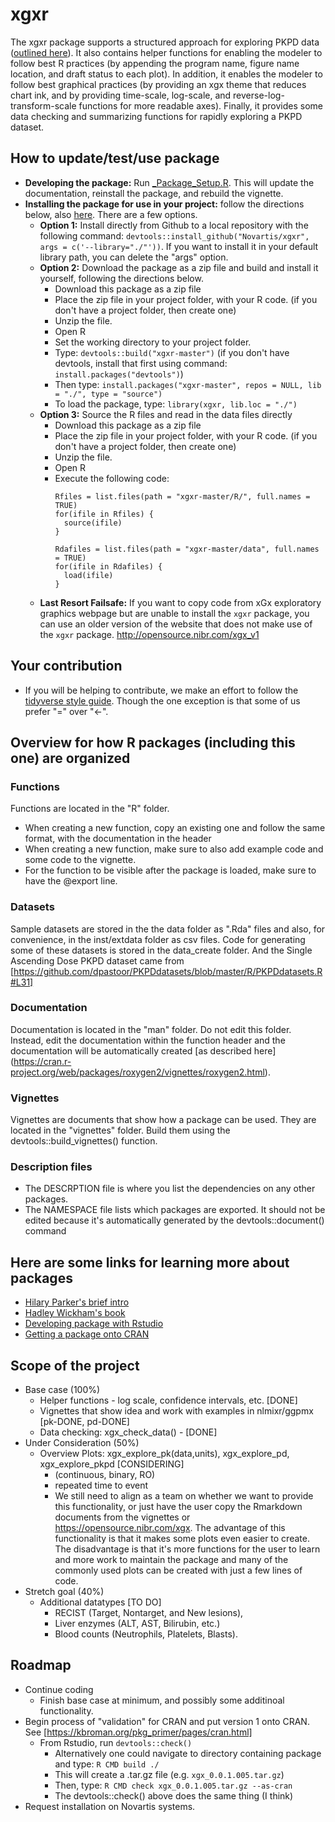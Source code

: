 # xgxr

The xgxr package supports a structured approach for exploring PKPD data ([outlined here](http://opensource.nibr.com/xgx)).  It also contains helper functions for enabling the modeler to follow best R practices (by appending the program name, figure name location, and draft status to each plot).  In addition, it enables the modeler to follow best graphical practices (by providing an xgx theme that reduces chart ink, and by providing time-scale, log-scale, and reverse-log-transform-scale functions for more readable axes).  Finally, it provides some data checking and summarizing functions for rapidly exploring a PKPD dataset.

## How to update/test/use package
* **Developing the package:** Run [_Package_Setup.R](_Package_Setup.R).  This will update the documentation, reinstall the package, and rebuild the vignette.
* **Installing the package for use in your project:** follow the directions below, also [here](_Package_Install_New_User.R).  There are a few options.
  * **Option 1:** Install directly from Github to a local repository with the following command: `devtools::install_github("Novartis/xgxr", args = c('--library="./"'))`.  If you want to install it in your default library path, you can delete the "args" option.
  * **Option 2:** Download the package as a zip file and build and install it yourself, following the directions below.
    * Download this package as a zip file
    * Place the zip file in your project folder, with your R code. (if you don't have a project folder, then create one)
    * Unzip the file.  
    * Open R 
    * Set the working directory to your project folder.
    * Type: `devtools::build("xgxr-master")` (if you don't have devtools, install that first using command: `install.packages("devtools")`)
    * Then type: `install.packages("xgxr-master", repos = NULL, lib = "./", type = "source")`
    * To load the package, type: `library(xgxr, lib.loc = "./")`
  * **Option 3:** Source the R files and read in the data files directly
    * Download this package as a zip file
    * Place the zip file in your project folder, with your R code. (if you don't have a project folder, then create one)
    * Unzip the file.  
    * Open R
    * Execute the following code:
      ``` 
      Rfiles = list.files(path = "xgxr-master/R/", full.names = TRUE)
      for(ifile in Rfiles) {
        source(ifile)
      }
      
      Rdafiles = list.files(path = "xgxr-master/data", full.names = TRUE)
      for(ifile in Rdafiles) {
        load(ifile)
      }
      ```
  * **Last Resort Failsafe:** If you want to copy code from xGx exploratory graphics webpage but are unable to install the  `xgxr` package, you can use an older version of the website that does not make use of the `xgxr` package.  http://opensource.nibr.com/xgx_v1
  
## Your contribution
* If you will be helping to contribute, we make an effort to follow the [tidyverse style guide](https://style.tidyverse.org/index.html).  Though the one exception is that some of us prefer "=" over "<-".

## Overview for how R packages (including this one) are organized

### Functions
Functions are located in the "R" folder.  
* When creating a new function, copy an existing one and follow the same format, with the documentation in the header
* When creating a new function, make sure to also add example code and some code to the vignette.
* For the function to be visible after the package is loaded, make sure to have the @export line.  

### Datasets
Sample datasets are stored in the the data folder as ".Rda" files and also, for convenience, in the inst/extdata folder as csv files.  Code for generating some of these datasets is stored in the data_create folder.  And the Single Ascending Dose PKPD dataset came from [https://github.com/dpastoor/PKPDdatasets/blob/master/R/PKPDdatasets.R#L31]

### Documentation
Documentation is located in the "man" folder.  Do not edit this folder.  Instead, edit the documentation within the function header and the documentation will be automatically created [as described here] (https://cran.r-project.org/web/packages/roxygen2/vignettes/roxygen2.html).

### Vignettes
Vignettes are documents that show how a package can be used.  They are located in the "vignettes" folder.  Build them using the devtools::build_vignettes() function.

### Description files
* The DESCRPTION file is where you list the dependencies on any other packages.
* The NAMESPACE file lists which packages are exported.  It should not be edited because it's automatically generated by the devtools::document() command

## Here are some links for learning more about packages
* [Hilary Parker's brief intro](https://hilaryparker.com/2014/04/29/writing-an-r-package-from-scratch/)
* [Hadley Wickham's book](http://r-pkgs.had.co.nz/)
* [Developing package with Rstudio](https://support.rstudio.com/hc/en-us/articles/200486488-Developing-Packages-with-RStudio)
* [Getting a package onto CRAN](https://cran.r-project.org/web/packages/policies.html)

## Scope of the project
* Base case (100%)
    * Helper functions - log scale, confidence intervals, etc. [DONE]
    * Vignettes that show idea and work with examples in nlmixr/ggpmx [pk-DONE, pd-DONE]
    * Data checking: xgx_check_data() - [DONE]
* Under Consideration (50%)
    * Overview Plots: xgx_explore_pk(data,units), xgx_explore_pd, xgx_explore_pkpd [CONSIDERING]
      * (continuous, binary, RO)
      * repeated time to event
      * We still need to align as a team on whether we want to provide this functionality, or just have the user copy the Rmarkdown documents from the vignettes or https://opensource.nibr.com/xgx.  The advantage of this functionality is that it makes some plots even easier to create.  The disadvantage is that it's more functions for the user to learn and more work to maintain the package and many of the commonly used plots can be created with just a few lines of code.
* Stretch goal (40%)
    * Additional datatypes [TO DO]
      * RECIST (Target, Nontarget, and New lesions), 
      * Liver enzymes (ALT, AST, Bilirubin, etc.)
      * Blood counts (Neutrophils, Platelets, Blasts).

## Roadmap
* Continue coding
    * Finish base case at minimum, and possibly some additinoal functionality.
* Begin process of "validation" for CRAN and put version 1 onto CRAN.
See [https://kbroman.org/pkg_primer/pages/cran.html]
  * From Rstudio, run `devtools::check()`
      * Alternatively one could navigate to directory containing package and type: `R CMD build ./`  
      * This will create a .tar.gz file (e.g. `xgx_0.0.1.005.tar.gz`)
      * Then, type: `R CMD check xgx_0.0.1.005.tar.gz --as-cran`
      * The devtools::check() above does the same thing (I think)
* Request installation on Novartis systems.
